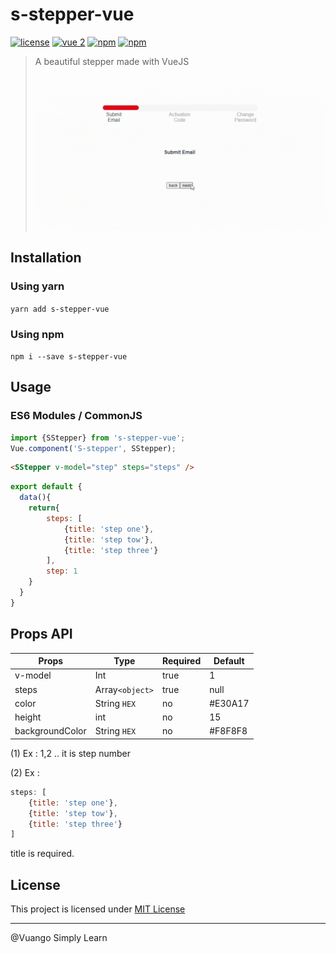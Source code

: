 # s-stepper-vue

[![license](https://img.shields.io/github/license/LouisMazel/vue-phone-number-input.svg?style=flat-square)](https://github.com/sohepalslamat/s-stepper-vue/blob/main/LICENSE)
[![vue 2](https://img.shields.io/badge/vue-2-42b983.svg?style=flat-square)](https://vuejs.org)
[![npm](https://img.shields.io/npm/v/s-stepper-vue.svg?style=flat-square)](https://www.npmjs.com/package/s-stepper-vue)
[![npm](https://img.shields.io/npm/dt/s-stepper-vue.svg?style=flat-square)](https://www.npmjs.com/package/s-stepper-vue)
<!-- [![Codacy grade](https://img.shields.io/codacy/grade/3d15a7c11bfe47c69a2aed93cc67cc29.svg?style=flat-square)](https://www.codacy.com/app/LouisMazel/s-stepper-vue) -->

> A beautiful stepper made with VueJS
![s-stepper-vue](https://raw.githubusercontent.com/sohepalslamat/s-stepper-vue/main/public/s-stepper-vue.gif)

## Installation

### Using yarn

`yarn add s-stepper-vue`

### Using npm

`npm i --save s-stepper-vue`

## Usage

### ES6 Modules / CommonJS

```js
import {SStepper} from 's-stepper-vue';
Vue.component('S-stepper', SStepper);
```

```html
<SStepper v-model="step" steps="steps" />
```

```javascript
export default {
  data(){
    return{
        steps: [
            {title: 'step one'},
            {title: 'step tow'},
            {title: 'step three'}
        ],
        step: 1
    }
  }
}
```

## Props API

| Props                | Type               | Required | Default |
|----------------------|--------------------|--------|----------|
| v-model              | Int                | true   | 1        |
| steps                | Array`<object>`    | true   | null     |
| color                | String `HEX`       | no     | #E30A17  |
| height               | int                | no     | 15       |
| backgroundColor      | String `HEX`       | no     | #F8F8F8  |



(1) Ex : 1,2 .. it is step number

(2) Ex : 
```javascript
steps: [
    {title: 'step one'},
    {title: 'step tow'},
    {title: 'step three'}
]
```
title is required.

## License

This project is licensed under [MIT License](http://en.wikipedia.org/wiki/MIT_License)

--------------------------------

@Vuango Simply Learn